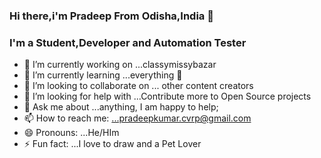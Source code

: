 ### Hi there,i'm Pradeep From Odisha,India 👋

### I'm a Student,Developer and Automation Tester

- 🔭 I’m currently working on ...classymissybazar
- 🌱 I’m currently learning ...everything 🤣
- 👯 I’m looking to collaborate on ... other content creators
- 🤔 I’m looking for help with ...Contribute more to Open Source projects
- 💬 Ask me about ...anything, I am happy to help;
- 📫 How to reach me: ...pradeepkumar.cvrp@gmail.com
- 😄 Pronouns: ...He/HIm
- ⚡ Fun fact: ...I love to draw and a Pet Lover

